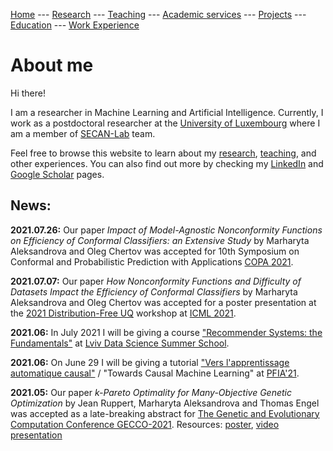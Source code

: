 [Home](README.md)
--- [Research](research.md) 
--- [Teaching](teaching.md) 
--- [Academic services](academic_services.md) 
--- [Projects](projects.md) 
--- [Education](education.md)
--- [Work Experience](work.md)


# About me

Hi there!

I am a researcher in Machine Learning and Artificial Intelligence. Currently, I work as a postdoctoral researcher at the [University of Luxembourg](https://wwwen.uni.lu/) 
where I am a member of [SECAN-Lab](https://secan-lab.uni.lu/) team.

Feel free to browse this website to learn about my [research](research.md), [teaching](teaching.md), and other experiences. You can also find out more by checking my 
[LinkedIn](https://www.linkedin.com/in/marharyta-aleksandrova-8b567245/) and [Google Scholar](https://scholar.google.com/citations?user=rwcqydIAAAAJ&hl=en&oi=ao) pages.

## News:

**2021.07.26:** Our paper *Impact of Model-Agnostic Nonconformity Functions on Efficiency of Conformal Classifiers: an Extensive Study* by Marharyta Aleksandrova and Oleg Chertov was accepted for 10th Symposium on Conformal and Probabilistic Prediction with Applications [COPA 2021](https://cml.rhul.ac.uk/copa2021).

**2021.07.07:** Our paper *How Nonconformity Functions and Difficulty of Datasets Impact the Efficiency of Conformal Classifiers* by Marharyta Aleksandrova and Oleg Chertov was accepted for a poster presentation at the [2021 Distribution-Free UQ](https://sites.google.com/berkeley.edu/dfuq21/home?authuser=0) workshop at [ICML 2021](https://icml.cc/Conferences/2021/Schedule?showEvent=8373). 

**2021.06:** In July 2021 I will be giving a course ["Recommender Systems: the Fundamentals"](https://apps.ucu.edu.ua/en/summerschool-ds/course-list/recommender-systems-fundamentals/)
at [Lviv Data Science Summer School](https://apps.ucu.edu.ua/en/summerschool-ds/).

**2021.06:** On June 29 I will be giving a tutorial ["Vers l'apprentissage automatique causal"](https://pfia2021.fr/tutoriels/?p=programme) /
"Towards Causal Machine Learning" at [PFIA'21](https://pfia2021.fr/).

**2021.05:** Our paper *k-Pareto Optimality for Many-Objective Genetic Optimization* by Jean Ruppert, Marharyta Aleksandrova and Thomas Engel was accepted 
as a late-breaking abstract for [The Genetic and Evolutionary Computation Conference GECCO-2021](https://gecco-2021.sigevo.org/Accepted-Late-breaking-Abstracts). Resources: [poster](resources/2021/GECCO-poster.png), [video presentation](https://youtu.be/Z-46YdD6UhA)
